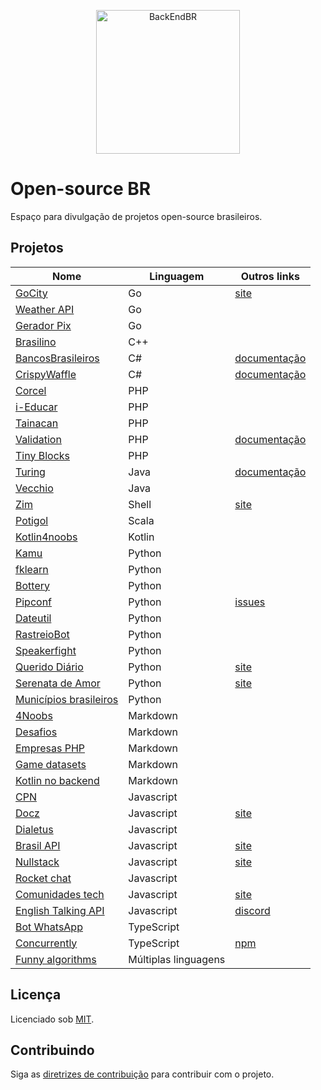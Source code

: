 <!--suppress HtmlDeprecatedAttribute -->

<p align="center">
  <img src="https://avatars3.githubusercontent.com/u/30732658?v=4&s=200.jpg" alt="BackEndBR" width="230" />
</p>

# Open-source BR

Espaço para divulgação de projetos open-source brasileiros.

<div id='projects'></div>

## Projetos

| Nome                                                                          | Linguagem            | Outros links                                                        |
|-------------------------------------------------------------------------------|----------------------|---------------------------------------------------------------------|
| [GoCity](https://github.com/rodrigo-brito/gocity)                             | Go                   | [site](https://go-city.github.io/#/github.com/rodrigo-brito/gocity) |
| [Weather API](https://github.com/robertoduessmann/weather-api)                | Go                   |                                                                     |
| [Gerador Pix](https://github.com/souzawagner/gopix)                           | Go                   |                                                                     |
| [Brasilino](https://github.com/OtacilioN/Brasilino)                           | C++                  |                                                                     |
| [BancosBrasileiros](https://github.com/GuiBranco/BancosBrasileiros)           | C#                   | [documentação](https://guibranco.github.io/BancosBrasileiros)       |
| [CrispyWaffle](https://github.com/GuiBranco/CrispyWaffle)                     | C#                   | [documentação](https://guibranco.github.io/CrispyWaffle)            |
| [Corcel](https://github.com/corcel/corcel)                                    | PHP                  |                                                                     |
| [i-Educar](https://github.com/portabilis/i-educar)                            | PHP                  |                                                                     |
| [Tainacan](https://github.com/tainacan/tainacan)                              | PHP                  |                                                                     |
| [Validation](https://github.com/Respect/Validation)                           | PHP                  | [documentação](https://respect-validation.readthedocs.io/en/latest) |
| [Tiny Blocks](https://github.com/tiny-blocks)                                 | PHP                  |                                                                     |
| [Turing](https://github.com/openturing/turing)                                | Java                 | [documentação](https://openviglet.github.io/turing)                 |
| [Vecchio](https://github.com/openviglet/vecchio)                              | Java                 |                                                                     |
| [Zim](https://github.com/zimfw/zimfw)                                         | Shell                | [site](https://zimfw.sh)                                            |
| [Potigol](https://github.com/potigol/potigol)                                 | Scala                |                                                                     |
| [Kotlin4noobs](https://github.com/gustavofreze/kotlin4noobs)                  | Kotlin               |                                                                     |
| [Kamu](https://github.com/ayr-ton/kamu)                                       | Python               |                                                                     |
| [fklearn](https://github.com/nubank/fklearn)                                  | Python               |                                                                     |
| [Bottery](https://github.com/rougeth/bottery)                                 | Python               |                                                                     |
| [Pipconf](https://github.com/jjpaulo2/pipconf)                                | Python               | [issues](https://github.com/jjpaulo2/pipconf/issues)                |
| [Dateutil](https://github.com/dateutil/dateutil)                              | Python               |                                                                     |
| [RastreioBot](https://github.com/GabrielRF/RastreioBot)                       | Python               |                                                                     |
| [Speakerfight](https://github.com/luanfonceca/speakerfight)                   | Python               |                                                                     |
| [Querido Diário](https://github.com/okfn-brasil/querido-diario)               | Python               | [site](https://queridodiario.ok.org.br)                             |
| [Serenata de Amor](https://github.com/okfn-brasil/serenata-de-amor)           | Python               | [site](https://serenata.ai)                                         |
| [Municípios brasileiros](https://github.com/kelvins/Municipios-Brasileiros)   | Python               |                                                                     |
| [4Noobs](https://github.com/he4rt/4noobs)                                     | Markdown             |                                                                     |
| [Desafios](https://github.com/backend-br/desafios)                            | Markdown             |                                                                     |
| [Empresas PHP](https://github.com/DanielHe4rt/empresas-php)                   | Markdown             |                                                                     |
| [Game datasets](https://github.com/leomaurodesenv/game-datasets)              | Markdown             |                                                                     |
| [Kotlin no backend](https://github.com/kotlin-br/kotlin-no-backend)           | Markdown             |                                                                     |
| [CPN](https://github.com/vgeruso/cpn)                                         | Javascript           |                                                                     |
| [Docz](https://github.com/doczjs/docz)                                        | Javascript           | [site](https://www.docz.site)                                       |
| [Dialetus](https://github.com/dialetus/dialetus-service)                      | Javascript           |                                                                     |
| [Brasil API](https://github.com/BrasilAPI/BrasilAPI)                          | Javascript           | [site](https://brasilapi.com.br)                                    |
| [Nullstack](https://github.com/nullstack/nullstack.github.io)                 | Javascript           | [site](https://nullstack.app)                                       |
| [Rocket chat](https://github.com/RocketChat/Rocket.Chat)                      | Javascript           |                                                                     |
| [Comunidades tech](https://github.com/impulsoteam/comunidadestech)            | Javascript           | [site](https://comunidades.tech)                                    |
| [English Talking API](https://github.com/barbosamaatheus/english-talking-api) | Javascript           | [discord](https://discord.gg/XTrKQ8w)                               |
| [Bot WhatsApp](https://github.com/caioagiani/whatsapp-bot)                    | TypeScript           |                                                                     |
| [Concurrently](https://github.com/open-cli-tools/concurrently)                | TypeScript           | [npm](https://www.npmjs.com/package/concurrently)                   |
| [Funny algorithms](https://github.com/ReciHub/FunnyAlgorithms)                | Múltiplas linguagens |                                                                     |

<div id='license'></div>

## Licença

Licenciado sob [MIT](LICENSE).

<div id='contributing'></div>

## Contribuindo

Siga as [diretrizes de contribuição](CONTRIBUTING.md) para contribuir com o projeto.
